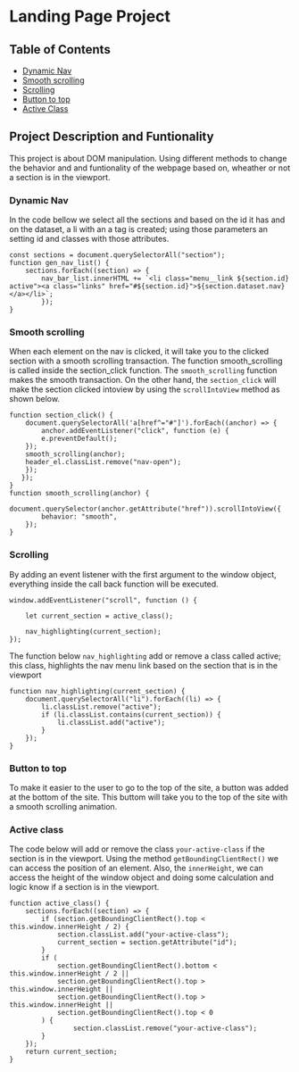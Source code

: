 # Landing Page Project

## Table of Contents

- [Dynamic Nav](#dynamic-nav)
- [Smooth scrolling](#smooth-scrolling)
- [Scrolling](#scrolling)
- [Button to top](#button-to-top)
- [Active Class](#active-class)

## Project Description and Funtionality

This project is about DOM manipulation. Using different methods to change the behavior and and funtionality of the webpage based on,
wheather or not a section is in the viewport.

### Dynamic Nav

In the code bellow we select all the sections and based on the id it has and on the dataset,
a li with an a tag is created; using those parameters an setting id and classes with those attributes.

    const sections = document.querySelectorAll("section");
    function gen_nav_list() {
        sections.forEach((section) => {
            nav_bar_list.innerHTML += `<li class="menu__link ${section.id} active"><a class="links" href="#${section.id}">${section.dataset.nav}</a></li>`;
            });
    }

### Smooth scrolling

When each element on the nav is clicked, it will take you to the clicked section with a smooth scrolling transaction.
The function smooth_scrolling is called inside the section_click function. The `smooth_scrolling` function makes the smooth transaction.
On the other hand, the `section_click` will make the section clicked intoview by using the `scrollIntoView` method as shown below.

    function section_click() {
        document.querySelectorAll('a[href^="#"]').forEach((anchor) => {
            anchor.addEventListener("click", function (e) {
            e.preventDefault();
        });
        smooth_scrolling(anchor);
        header_el.classList.remove("nav-open");
        });
       });
    }
    function smooth_scrolling(anchor) {
        document.querySelector(anchor.getAttribute("href")).scrollIntoView({
            behavior: "smooth",
        });
    }

### Scrolling

By adding an event listener with the first argument to the window object, everything inside the call back function will be executed.

    window.addEventListener("scroll", function () {

        let current_section = active_class();

        nav_highlighting(current_section);
    });

The function below `nav_highlighting` add or remove a class called active;
this class, highlights the nav menu link based on the section that is in the viewport

    function nav_highlighting(current_section) {
        document.querySelectorAll("li").forEach((li) => {
            li.classList.remove("active");
            if (li.classList.contains(current_section)) {
                li.classList.add("active");
            }
        });
    }

### Button to top

To make it easier to the user to go to the top of the site, a button was added at the bottom of the site.
This buttom will take you to the top of the site with a smooth scrolling animation.

### Active class

The code below will add or remove the class `your-active-class` if the section is in the viewport.
Using the method `getBoundingClientRect()` we can access the position of an element. Also, the `innerHeight`,
we can access the height of the window object and doing some calculation and logic know if a section is in the viewport.

    function active_class() {
        sections.forEach((section) => {
            if (section.getBoundingClientRect().top < this.window.innerHeight / 2) {
                section.classList.add("your-active-class");
                current_section = section.getAttribute("id");
            }
            if (
                section.getBoundingClientRect().bottom < this.window.innerHeight / 2 ||
                section.getBoundingClientRect().top > this.window.innerHeight ||
                section.getBoundingClientRect().top > this.window.innerHeight ||
                section.getBoundingClientRect().top < 0
            ) {
                    section.classList.remove("your-active-class");
            }
        });
        return current_section;
    }
